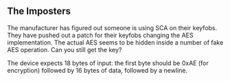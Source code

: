 
##  The Imposters

The manufacturer has figured out someone is using SCA on their keyfobs. They have pushed out a patch for their keyfobs changing the AES implementation. The actual AES seems to be hidden inside a number of fake AES operation. Can you still get the key?

The device expects 18 bytes of input: the first byte should be 0xAE (for encryption) followed by 16 bytes of data, followed by a newline.

